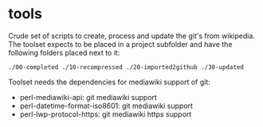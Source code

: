 # tools

Crude set of scripts to create, process and update the git's from wikipedia. The toolset expects to be placed in a project subfolder and have the following folders placed next to it:

``
./00-completed
./10-recompressed
./20-imported2github
./30-updated
``

Toolset needs the dependencies for mediawiki support of git:

- perl-mediawiki-api: git mediawiki support
- perl-datetime-format-iso8601: git mediawiki support
- perl-lwp-protocol-https: git mediawiki https support
